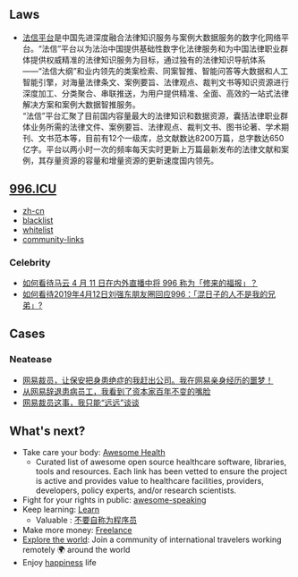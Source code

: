 
## Laws
- [法信平台](http://www.faxin.cn/keyword/index.aspx)是中国先进深度融合法律知识服务与案例大数据服务的数字化网络平台。“法信”平台以为法治中国提供基础性数字化法律服务和为中国法律职业群体提供权威精准的法律知识服务为目标，通过独有的法律知识导航体系——“法信大纲”和业内领先的类案检索、同案智推、智能问答等大数据和人工智能引擎，对海量法律条文、案例要旨、法律观点、裁判文书等知识资源进行深度加工、分类聚合、串联推送，为用户提供精准、全面、高效的一站式法律解决方案和案例大数据智推服务。  
  “法信”平台汇聚了目前国内容量最大的法律知识和数据资源，囊括法律职业群体业务所需的法律文件、案例要旨、法律观点、裁判文书、图书论著、学术期刊、文书范本等，目前有12个一级库，总文献数达8200万篇，总字数达650亿字。平台以两小时一次的频率每天实时更新上万篇最新发布的法律文献和案例，其存量资源的容量和增量资源的更新速度国内领先。



## [996.ICU](https://github.com/996icu/996.ICU)
- [zh-cn](https://github.com/996icu/996.ICU/blob/master/README_CN.md)
- [blacklist](https://github.com/996icu/996.ICU/tree/master/blacklist)
- [whitelist](https://github.com/996icu/996.ICU/tree/master/whitelist)
- [community-links](https://github.com/996icu/996.ICU#community-powers)

### Celebrity
- [如何看待马云 4 月 11 日在内外直播中将 996 称为「修来的福报」？](https://www.zhihu.com/question/319774219/answer/649392437)
- [如何看待2019年4月12日刘强东朋友圈回应996：「混日子的人不是我的兄弟」?](https://www.zhihu.com/question/319856949)



## Cases

### Neatease
- [网易裁员，让保安把身患绝症的我赶出公司。我在网易亲身经历的噩梦！](https://mp.weixin.qq.com/s/FW7uR5t6UMMxgkCcAvk-MA)
- [从网易辞退患病员工，我看到了资本家百年不变的嘴脸](https://mp.weixin.qq.com/s/752vKTiyMwpCXwM_sapEvg)
- [网易裁员这事，我只能“远远”谈谈](https://mp.weixin.qq.com/s/gSVpeNBYp87EIVw5FDjBrQ)



## What's next?
- Take care your body: [Awesome Health](https://github.com/kakoni/awesome-healthcare)
  - Curated list of awesome open source healthcare software, libraries, tools and resources. Each link has been vetted to ensure the project is active and provides value to healthcare facilities, providers, developers, policy experts, and/or research scientists.
- Fight for your rights in public: [awesome-speaking](https://github.com/matteofigus/awesome-speaking)
- Keep learning: [Learn](programming-and-development#Learn)
  - Valuable : [不要自称为程序员](http://www.ruanyifeng.com/blog/2011/10/dont_call_yourself_a_programmer.html)
- Make more money: [Freelance](career#Freelance)
- [Explore the world](https://nomadlist.com/): Join a community of international travelers working remotely 🌍 around the world
- Enjoy [happiness](https://en.wikipedia.org/wiki/Happiness) life

